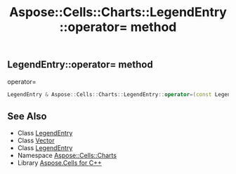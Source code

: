 ﻿---
title: Aspose::Cells::Charts::LegendEntry::operator= method
linktitle: operator=
second_title: Aspose.Cells for C++ API Reference
description: 'Aspose::Cells::Charts::LegendEntry::operator= method. operator= in C++.'
type: docs
weight: 300
url: /cpp/aspose.cells.charts/legendentry/operator_asm/
---
## LegendEntry::operator= method


operator=

```cpp
LegendEntry & Aspose::Cells::Charts::LegendEntry::operator=(const LegendEntry &src)
```

## See Also

* Class [LegendEntry](../)
* Class [Vector](../../../aspose.cells/vector/)
* Class [LegendEntry](../)
* Namespace [Aspose::Cells::Charts](../../)
* Library [Aspose.Cells for C++](../../../)
